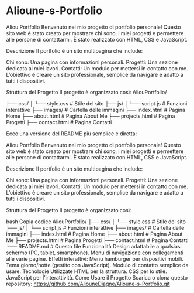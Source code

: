 # Alioune-s-Portfolio
Aliou Portfolio
Benvenuto nel mio progetto di portfolio personale!
Questo sito web è stato creato per mostrare chi sono, i miei progetti e permettere alle persone di contattarmi. È stato realizzato con HTML, CSS e JavaScript.

Descrizione
Il portfolio è un sito multipagina che include:

Chi sono: Una pagina con informazioni personali.
Progetti: Una sezione dedicata ai miei lavori.
Contatti: Un modulo per mettersi in contatto con me.
L’obiettivo è creare un sito professionale, semplice da navigare e adatto a tutti i dispositivi.

Struttura del Progetto
Il progetto è organizzato così:
AliouPortfolio/

├── css/
│   └── style.css        # Stile del sito
├── js/
│   └── script.js        # Funzioni interattive
├── images/              # Cartella delle immagini
├── index.html           # Pagina Home
├── about.html           # Pagina About Me
├── projects.html        # Pagina Progetti
├── contact.html         # Pagina Contatti

Ecco una versione del README più semplice e diretta:

Aliou Portfolio
Benvenuto nel mio progetto di portfolio personale!
Questo sito web è stato creato per mostrare chi sono, i miei progetti e permettere alle persone di contattarmi. È stato realizzato con HTML, CSS e JavaScript.

Descrizione
Il portfolio è un sito multipagina che include:

Chi sono: Una pagina con informazioni personali.
Progetti: Una sezione dedicata ai miei lavori.
Contatti: Un modulo per mettersi in contatto con me.
L’obiettivo è creare un sito professionale, semplice da navigare e adatto a tutti i dispositivi.

Struttura del Progetto
Il progetto è organizzato così:

bash
Copia codice
AliouPortfolio/
├── css/
│   └── style.css        # Stile del sito
├── js/
│   └── script.js        # Funzioni interattive
├── images/              # Cartella delle immagini
├── index.html           # Pagina Home
├── about.html           # Pagina About Me
├── projects.html        # Pagina Progetti
├── contact.html         # Pagina Contatti
└── README.md            # Questo file
Funzionalità
Design adattabile a qualsiasi schermo (PC, tablet, smartphone).
Menu di navigazione con collegamenti alle varie pagine.
Effetti interattivi:
Menu hamburger per dispositivi mobili.
Tema giorno/notte (gestito con JavaScript).
Modulo di contatto semplice da usare.
Tecnologie Utilizzate
HTML per la struttura.
CSS per lo stile.
JavaScript per l’interattività.
Come Usare il Progetto
Scarica o clona questo repository: https://github.com/AliouneDiagne/Alioune-s-Portfolio.git

